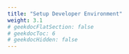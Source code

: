 ```yaml
---
title: "Setup Developer Environment"
weight: 3.1
# geekdocFlatSection: false
# geekdocToc: 6
# geekdocHidden: false
---
```

